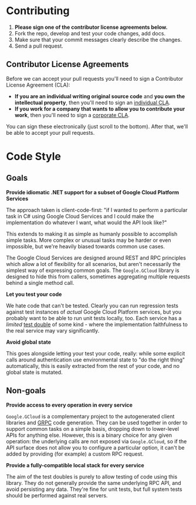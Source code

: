 Contributing
============

1. **Please sign one of the contributor license agreements below.**
1. Fork the repo, develop and test your code changes, add docs.
1. Make sure that your commit messages clearly describe the changes.
1. Send a pull request.

Contributor License Agreements
------------------------------

Before we can accept your pull requests you'll need to sign a Contributor
License Agreement (CLA):

- **If you are an individual writing original source code** and **you own the intellectual property**,
then you'll need to sign an [individual CLA][individual-cla].
- **If you work for a company that wants to allow you to contribute your work**,
then you'll need to sign a [corporate CLA][corporate-cla].

You can sign these electronically (just scroll to the bottom). After that,
we'll be able to accept your pull requests.

[individual-cla]: https://developers.google.com/open-source/cla/individual
[corporate-cla]: https://developers.google.com/open-source/cla/corporate

Code Style
==========

Goals
-----

**Provide idiomatic .NET support for a subset of Google Cloud Platform Services**

The approach taken is client-code-first: "if I wanted to perform a particular
task in C# using Google Cloud Services and I could make the implementation do
whatever I want, what would the API look like?"

This extends to making it as simple as humanly possible to accomplish simple
tasks. More complex or unusual tasks may be harder or even impossible, but we're
heavily biased towards common use cases.

The Google Cloud Services are designed around REST and RPC principles which
allow a lot of flexibility for all scenarios, but aren't necessarily the simplest
way of expressing common goals. The `Google.GCloud` library is designed to hide
this from callers, sometimes aggregating multiple requests behind a single
method call.

**Let you test your code**

We hate code that can't be tested. Clearly you can run regression tests against
test instances of *actual* Google Cloud Platform services, but you probably want
to be able to run unit tests locally, too. Each service has a *limited*
[test double](http://en.wikipedia.org/wiki/Test_double) of some kind - where
the implementation faithfulness to the real service may vary significantly.

**Avoid global state**

This goes alongside letting your test your code, really: while some explicit
calls around authentication use environmental state to "do the right thing"
automatically, this is easily extracted from the rest of your code, and no global
state is mutated.

Non-goals
---------

**Provide access to every operation in every service**

`Google.GCloud` is a complementary project to the autogenerated client libraries
and [GRPC](http://grpc.io/) code generation. They can be used together in order
to support common tasks on a simple basis, dropping down to lower-level APIs
for anything else. However, this is a binary choice for any given operation: the
underlying calls are not exposed via `Google.GCloud`, so if the API surface does
not allow you to configure a particular option, it can't be added by providing
(for example) a custom RPC request.

**Provide a fully-compatible local stack for every service**

The aim of the test doubles is purely to allow testing of code using this library.
They do not generally provide the same underlying RPC API, and avoid persisting
any data. They're fine for unit tests, but full system tests should be performed
against real servers.

